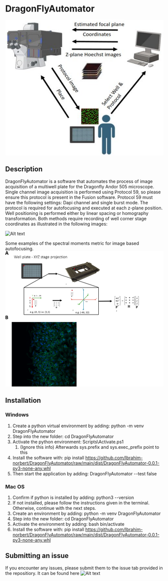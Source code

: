 # DragonFlyAutomator

![Alt text](outline.png)


## Description
DragonFlyAutomator is a software that automates the process of image acquisition of a multiwell plate for the Dragonfly Andor 505 microscope.
Single channel image acquisition is performed using Protocol 59, so please ensure this protocol is present in the Fusion software.
Protocol 59 must have the following settings: Dapi channel and single burst mode. The protocol is required for autofocusing and executed 
at each z-plane position. Well positioning is performed either by linear spacing or homography transformation.
Both methods require recording of well corner stage coordinates as illustrated in the following images:

![Alt text](demo_positioning.png)


Some examples of the spectral moments metric for image based autofocusing.
![Alt text](projection_exemplare_imgs.png)

## Installation
### Windows
1. Create a python virtual environment by adding: python -m venv DragonFlyAutomator
2. Step into the new folder: cd DragonFlyAutomator
3. Activate the python environment: Scripts\Activate.ps1 
     1. (Ignore this info) Afterwards sys.prefix and sys.exec_prefix point to this 
4. Install the software with: pip install https://github.com/Ibrahim-norbert/DragonFlyAutomator/raw/main/dist/DragonFlyAutomator-0.0.1-py3-none-any.whl
5. Then start the application by adding: DragonFlyAutomator --test false

### Mac OS
1. Confirm if python is installed by adding: python3 --version
2. If not installed, please follow the instructions given in the terminal. Otherwise, continue with the next steps.
3. Create an environment by adding: python -m venv DragonFlyAutomator
4. Step into the new folder: cd DragonFlyAutomator
5. Activate the environment by adding: bash bin/activate
6. Install the software with: pip install https://github.com/Ibrahim-norbert/DragonFlyAutomator/raw/main/dist/DragonFlyAutomator-0.0.1-py3-none-any.whl

## Submitting an issue
If you encounter any issues, please submit them to the issue tab provided in the repositiory.
It can be found here ![Alt text](ISSUES.png)
